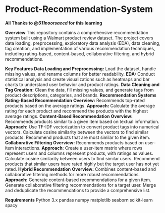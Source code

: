 # Product-Recommendation-System

**All Thanks to **@_611noorsaeed_** for this learning** 

**Overview**
This repository contains a comprehensive recommendation system built using a Walmart product review dataset. The project covers data loading, preprocessing, exploratory data analysis (EDA), data cleaning, tag creation, and implementation of various recommendation techniques, including rating-based, content-based, collaborative filtering, and hybrid recommendations.

**Key Features**
**Data Loading and Preprocessing:** Load the dataset, handle missing values, and rename columns for better readability.
**EDA:** Conduct statistical analysis and create visualizations such as heatmaps and bar charts to understand user behavior and product ratings.
**Data Cleaning and Tag Creation:** Clean the data, fill missing values, and generate tags from product descriptions, categories, and brands.
**Recommendation Systems**
**Rating-Based Recommendation**
**Overview:** Recommends top-rated products based on the average ratings.
**Approach:** Calculate the average rating for each product and recommend the products with the highest average ratings.
**Content-Based Recommendation**
**Overview:** Recommends products similar to a given item based on textual information.
**Approach:**
Use TF-IDF vectorization to convert product tags into numerical vectors.
Calculate cosine similarity between the vectors to find similar products.
Recommend products that are most similar to the given item.
**Collaborative Filtering**
**Overview:** Recommends products based on user-item interactions.
**Approach:**
Create a user-item matrix where rows represent users and columns represent products, with ratings as values.
Calculate cosine similarity between users to find similar users.
Recommend products that similar users have rated highly but the target user has not yet rated.
**Hybrid Recommendation**
**Overview:** Combines content-based and collaborative filtering methods for more robust recommendations.
**Approach:**
Generate content-based recommendations for a given item.
Generate collaborative filtering recommendations for a target user.
Merge and deduplicate the recommendations to provide a comprehensive list.

**Requirements**
Python 3.x
pandas
numpy
matplotlib
seaborn
scikit-learn
spacy
